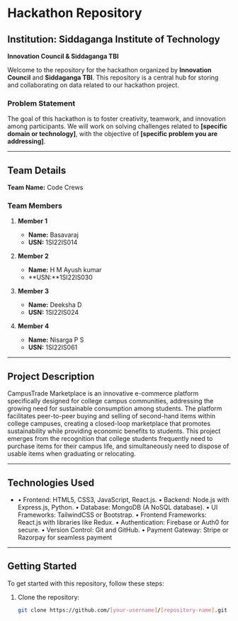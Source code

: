 # Hackathon Repository

## Institution: Siddaganga Institute of Technology  
**Innovation Council & Siddaganga TBI**

Welcome to the repository for the hackathon organized by **Innovation Council** and **Siddaganga TBI**. This repository is a central hub for storing and collaborating on data related to our hackathon project.

### Problem Statement

The goal of this hackathon is to foster creativity, teamwork, and innovation among participants. We will work on solving challenges related to **[specific domain or technology]**, with the objective of **[specific problem you are addressing]**.

---

## Team Details

**Team Name:** Code Crews

### Team Members

1. **Member 1**  
   - **Name:** Basavaraj  
   - **USN:**  1SI22IS014

2. **Member 2**  
   - **Name:** H M Ayush kumar 
   - **USN:**1SI22IS030

3. **Member 3**  
   - **Name:** Deeksha D 
   - **USN:** 1SI22IS024

4. **Member 4**  
   - **Name:** Nisarga P S  
   - **USN:** 1SI22IS061

---

## Project Description

CampusTrade Marketplace is an innovative e-commerce platform specifically designed for college campus communities, addressing the growing need for sustainable consumption among students. The platform facilitates peer-to-peer buying and selling of second-hand items within college campuses, creating a closed-loop marketplace that promotes sustainability while providing economic benefits to students. This project emerges from the recognition that college students frequently need to purchase items for their campus life, and simultaneously need to dispose of usable items when graduating or relocating. 

---

## Technologies Used

- • Frontend: HTML5, CSS3, JavaScript, React.js. 
• Backend: Node.js with Express.js, Python. 
• Database: MongoDB (A NoSQL database). 
• UI Frameworks: TailwindCSS or Bootstrap. 
• Frontend Frameworks: React.js with libraries like Redux. 
• Authentication: Firebase or Auth0 for secure. 
• Version Control: Git and GitHub. 
• Payment Gateway: Stripe or Razorpay for seamless payment 

---

## Getting Started

To get started with this repository, follow these steps:

1. Clone the repository:

   ```bash
   git clone https://github.com/[your-username]/[repository-name].git
